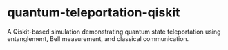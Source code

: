 # quantum-teleportation-qiskit
A Qiskit-based simulation demonstrating quantum state teleportation using entanglement, Bell measurement, and classical communication.
